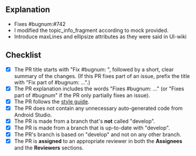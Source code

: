 
## Explanation
  - Fixes #bugnum:#742
  - I modified the topic_info_fragment according to mock provided.
  - Introduce maxLines and ellipsize attributes as they were said in UI-wiki  

## Checklist
- [x] The PR title starts with "Fix #bugnum: ", followed by a short, clear summary of the changes. (If this PR fixes part of an issue, prefix the title with "Fix part of #bugnum: ...".)
- [x] The PR explanation includes the words "Fixes #bugnum: ..." (or "Fixes part of #bugnum" if the PR only partially fixes an issue).
- [x] The PR follows the [style guide](https://github.com/oppia/oppia-android/wiki/Coding-style-guide).
- [x] The PR does not contain any unnecessary auto-generated code from Android Studio.
- [x] The PR is made from a branch that's **not** called "develop".
- [x] The PR is made from a branch that is up-to-date with "develop".
- [x] The PR's branch is based on "develop" and not on any other branch.
- [x] The PR is **assigned** to an appropriate reviewer in both the **Assignees** and the **Reviewers** sections.

